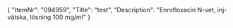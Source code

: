 {
  "ItemNr": "094959",
  "Title": "test",
  "Description": "Enrofloxacin N-vet, inj-vätska, lösning 100 mg/ml"
}